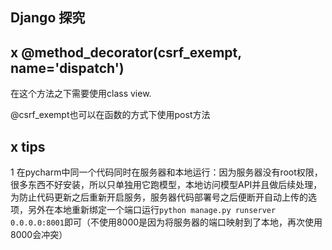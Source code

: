 ## Django 探究

## x @method_decorator(csrf_exempt, name='dispatch')
在这个方法之下需要使用class view.

@csrf_exempt也可以在函数的方式下使用post方法


## x tips
1 在pycharm中同一个代码同时在服务器和本地运行：因为服务器没有root权限，很多东西不好安装，所以只单独用它跑模型，本地访问模型API并且做后续处理，为防止代码更新之后重新开启服务，服务器代码部署号之后便断开自动上传的选项，另外在本地重新绑定一个端口运行`python manage.py runserver 0.0.0.0:8001`即可（不使用8000是因为将服务器的端口映射到了本地，再次使用8000会冲突）
